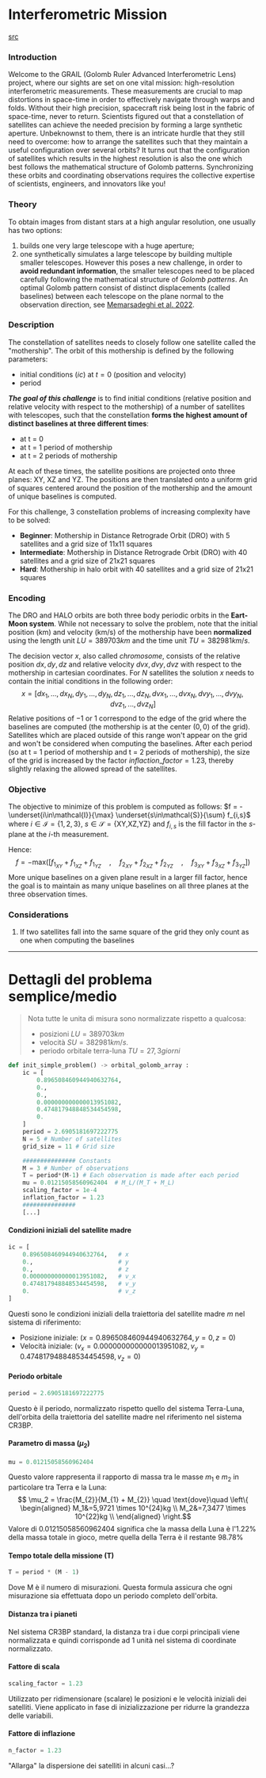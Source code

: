 # Interferometric Mission
[src](https://github.com/esa/SpOC3/blob/main/Challenge%202%20Interferometric%20Mission/README.md)
### Introduction
Welcome to the GRAIL (Golomb Ruler Advanced Interferometric Lens) project, where our sights are set on one vital mission: high-resolution interferometric measurements. These measurements are crucial to map distortions in space-time in order to effectively navigate through warps and folds. Without their high precision, spacecraft risk being lost in the fabric of space-time, never to return. Scientists figured out that a constellation of satellites can achieve the needed precision by forming a large synthetic aperture. Unbeknownst to them, there is an intricate hurdle that they still need to overcome: how to arrange the satellites such that they maintain a useful configuration over several orbits? It turns out that the configuration of satellites which results in the highest resolution is also the one which best follows the mathematical structure of Golomb patterns. Synchronizing these orbits and coordinating observations requires the collective expertise of scientists, engineers, and innovators like you!

### Theory
To obtain images from distant stars at a high angular resolution, one usually has two options:
1. builds one very large telescope with a huge aperture;
2. one synthetically simulates a large telescope by building multiple smaller telescopes.
However this poses a new challenge, in order to **avoid redundant information**, the smaller telescopes need to be placed carefully following the mathematical structure of *Golomb patterns*. 
An optimal Golomb pattern consist of distinct displacements (called baselines) between each telescope on the plane normal to the observation direction, see [Memarsadeghi et al. 2022](https://ieeexplore.ieee.org/stamp/stamp.jsp?arnumber=9815260).

### Description
The constellation of satellites needs to closely follow one satellite called the "mothership". The orbit of this mothership is defined by the following parameters:
* initial conditions ($ic$) at $t = 0$ (position and velocity)
* period

***The goal of this challenge*** is to find initial conditions (relative position and relative velocity with respect to the mothership) of a number of satellites with telescopes, such that the constellation **forms the highest amount of distinct baselines at three different times**:
* at t = 0
* at t = 1 period of mothership
* at t = 2 periods of mothership  

At each of these times, the satellite positions are projected onto three planes: XY, XZ and YZ. The positions are then translated onto a uniform grid of squares centered around the position of the mothership and the amount of unique baselines is computed.

For this challenge, 3 constellation problems of increasing complexity have to be solved:
* **Beginner**: Mothership in Distance Retrograde Orbit (DRO) with 5 satellites and a grid size of 11x11 squares
* **Intermediate**: Mothership in Distance Retrograde Orbit (DRO) with 40 satellites and a grid size of 21x21 squares
* **Hard**: Mothership in halo orbit with 40 satellites and a grid size of 21x21 squares

### Encoding
The DRO and HALO orbits are both three body periodic orbits in the **Eart-Moon system**. 
While not necessary to solve the problem, note that the initial position (km) and velocity (km/s) of the mothership have been **normalized** using the length unit $LU = 389703km$ and the time unit $TU = 382981km/s$.

The decision vector $x$, also called *chromosome*, consists of the relative position $dx,dy,dz$ and relative velocity $dvx,dvy,dvz$ with respect to the mothership in cartesian coordinates. For $N$ satellites the solution $x$ needs to contain the initial conditions in the following order:
$$x = [dx_1, ... , dx_N, dy_1, ..., dy_N, dz_1, ..., dz_N, dvx_1, ..., dvx_N, dvy_1, ..., dvy_N, dvz_1, ..., dvz_N]$$
Relative positions of $-1$ or $1$ correspond to the edge of the grid where the baselines are computed (the mothership is at the center $(0,0)$ of the grid). Satellites which are placed outside of this range won't appear on the grid and won't be considered when computing the baselines. After each period (so at t = 1 period of mothership and t = 2 periods of mothership), the size of the grid is increased by the factor $inflaction\_factor = 1.23$, thereby slightly relaxing the allowed spread of the satellites.

### Objective
The objective to minimize of this problem is computed as follows:
$f = -\underset{i\in\mathcal{I}}{\max} \underset{s\in\mathcal{S}}{\sum} f_{i,s}$
where $i\in \mathcal{I}=\{1,2,3\}$, $s\in \mathcal{S}=\{\text{XY,XZ,YZ}\}$ and $f_{i,s}$ is the fill factor in the $s$-plane at the $i$-th measurement.

Hence:
$$f = -\text{max}( [f_{1_{XY}} + f_{1_{XZ}} + f_{1_{YZ}} \quad , \quad f_{2_{XY}} + f_{2_{XZ}} + f_{2_{YZ}} \quad , \quad f_{3_{XY}} + f_{3_{XZ}} + f_{3_{YZ}} ])$$
More unique baselines on a given plane result in a larger fill factor, hence the goal is to maintain as many unique baselines on all three planes at the three observation times.

### Considerations
1. If two satellites fall into the same square of the grid they only count as one when computing the baselines

---
# Dettagli del problema semplice/medio
> Nota tutte le unita di misura sono normalizzate rispetto a qualcosa:
>  - posizioni $LU = 389703km$  
>  - velocità $SU = 382981km/s$.
>  - periodo orbitale terra-luna $TU = 27,3giorni$

```python
def init_simple_problem() -> orbital_golomb_array :
    ic = [
	    0.896508460944940632764, 
	    0., 
	    0., 
	    0.000000000000013951082, 
	    0.474817948848534454598, 
	    0.
    ]
    period = 2.6905181697222775
    N = 5 # Number of satellites
    grid_size = 11 # Grid size

    ############### Constants
    M = 3 # Number of observations
    T = period*(M-1) # Each observation is made after each period
    mu = 0.01215058560962404  # M_L/(M_T + M_L)
    scaling_factor = 1e-4
    inflation_factor = 1.23
    ###############
	[...]
```

#### Condizioni iniziali del satellite madre
```python
ic = [
    0.896508460944940632764,   # x
    0.,                        # y
    0.,                        # z
    0.000000000000013951082,   # v_x
    0.474817948848534454598,   # v_y
    0.                         # v_z
]
```

Questi sono le condizioni iniziali della traiettoria del satellite madre $m$ nel sistema di riferimento:
- Posizione iniziale: $(x=0.896508460944940632764, y=0, z=0)$
- Velocità iniziale: $(v_x=0.000000000000013951082, v_y=0.474817948848534454598, v_z=0)$

#### Periodo orbitale 
```python
period = 2.6905181697222775
```
Questo è il periodo, normalizzato rispetto quello del sistema Terra-Luna, dell'orbita della traiettoria del satellite madre nel riferimento nel sistema CR3BP.

#### Parametro di massa ($\mu_2$)
```python
mu = 0.01215058560962404
```
Questo valore rappresenta il rapporto di massa tra le masse $m_1$ e $m_2$ in particolare tra Terra e la Luna: 
$$
\mu_2 = \frac{M_{2}}{M_{1} + M_{2}}
\quad \text{dove}\quad 
\left\{
	\begin{aligned}
	M_1&=5,9721 \times 10^{24}kg \\
	M_2&=7,3477 \times 10^{22}kg \\
	\end{aligned}
\right.$$
Valore di $0.01215058560962404$ significa che la massa della Luna è l'$1.22\%$ della massa totale in gioco, metre quella della Terra è il restante $98.78\%$

#### Tempo totale della missione (T)
```python
T = period * (M - 1)
```
Dove M è il numero di misurazioni. Questa formula assicura che ogni misurazione sia effettuata dopo un periodo completo dell'orbita.

#### Distanza tra i pianeti
Nel sistema CR3BP standard, la distanza tra i due corpi principali viene normalizzata e quindi corrisponde ad $1$ unità nel sistema di coordinate normalizzato.
#### Fattore di scala
```python
scaling_factor = 1.23
```
Utilizzato per ridimensionare (scalare) le posizioni e le velocità iniziali dei satelliti. Viene applicato in fase di inizializzazione per ridurre la grandezza delle variabili.
#### Fattore di inflazione
```python
n_factor = 1.23
```

"Allarga" la dispersione dei satelliti in alcuni casi...?